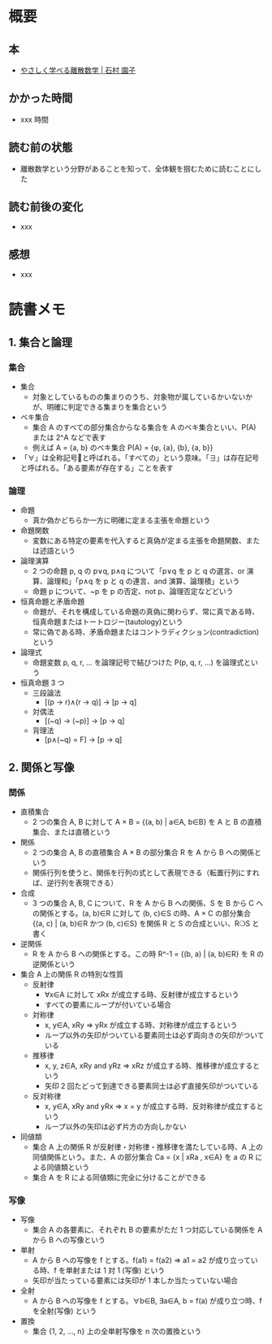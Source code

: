 # 概要

## 本

- [やさしく学べる離散数学 | 石村 園子](https://amzn.to/36AX4AA)

## かかった時間

- xxx 時間

## 読む前の状態

- 離散数学という分野があることを知って、全体観を掴むために読むことにした

## 読む前後の変化

- xxx

## 感想

- xxx

# 読書メモ

## 1. 集合と論理

### 集合

- 集合
  - 対象としているものの集まりのうち、対象物が属しているかいないかが、明確に判定できる集まりを集合という
- ベキ集合
  - 集合 A のすべての部分集合からなる集合を A のベキ集合といい、P(A) または 2^A などで表す
  - 例えば A = {a, b} のベキ集合 P(A) = {φ, {a}, {b}, {a, b}}
- 「∀」は全称記号と呼ばれる。「すべての」という意味。「∃」は存在記号と呼ばれる。「ある要素が存在する」ことを表す

### 論理

- 命題
  - 真か偽かどちらか一方に明確に定まる主張を命題という
- 命題関数
  - 変数にある特定の要素を代入すると真偽が定まる主張を命題関数、または述語という
- 論理演算
  - 2 つの命題 p, q の p∨q, p∧q について「p∨q を p と q の選言、or 演算、論理和」「p∧q を p と q の連言、and 演算、論理積」という
  - 命題 p について、~p を p の否定、not p、論理否定などどいう
- 恒真命題と矛盾命題
  - 命題が、それを構成している命題の真偽に関わらず、常に真である時、恒真命題またはトートロジー(tautology)という
  - 常に偽である時、矛盾命題またはコントラディクション(contradiction)という
- 論理式
  - 命題変数 p, q, r, ... を論理記号で結びつけた P(p, q, r, ...) を論理式という
- 恒真命題 3 つ
  - 三段論法
    - [(p → r)∧(r → q)] → [p → q]
  - 対偶法
    - [(~q) → (~p)] → [p → q]
  - 背理法
    - [p∧(~q) = F] → [p → q]

## 2. 関係と写像

### 関係

- 直積集合
  - 2 つの集合 A, B に対して A × B = {(a, b) | a∈A, b∈B} を A と B の直積集合、または直積という
- 関係
  - 2 つの集合 A, B の直積集合 A × B の部分集合 R を A から B への関係という
  - 関係行列を使うと、関係を行列の式として表現できる（転置行列にすれば、逆行列を表現できる）
- 合成
  - 3 つの集合 A, B, C について、R を A から B への関係、S を B から C への関係とする。(a, b)∈R に対して (b, c)∈S の時、A × C の部分集合 {(a, c) | (a, b)∈R かつ (b, c)∈S} を関係 R と S の合成といい、R❍S と書く
- 逆関係
  - R を A から B への関係とする。この時 R^-1 = {(b, a) | (a, b)∈R} を R の逆関係という
- 集合 A 上の関係 R の特別な性質
  - 反射律
    - ∀x∈A に対して xRx が成立する時、反射律が成立するという
    - すべての要素にループが付いている場合
  - 対称律
    - x, y∈A, xRy ⇒ yRx が成立する時、対称律が成立するという
    - ループ以外の矢印がついている要素同士は必ず両向きの矢印がついている
  - 推移律
    - x, y, z∈A, xRy and yRz ⇒ xRz が成立する時、推移律が成立するという
    - 矢印 2 回たどって到達できる要素同士は必ず直接矢印がついている
  - 反対称律
    - x, y∈A, xRy and yRx ⇒ x = y が成立する時、反対称律が成立するという
    - ループ以外の矢印は必ず片方の方向しかない
- 同値類
  - 集合 A 上の関係 R が反射律・対称律・推移律を満たしている時、A 上の同値関係という。また、A の部分集合 Ca = {x | xRa , x∈A} を a の R による同値類という
  - 集合 A を R による同値類に完全に分けることができる

### 写像

- 写像
  - 集合 A の各要素に、それぞれ B の要素がただ 1 つ対応している関係を A から B への写像という
- 単射
  - A から B への写像を f とする。f(a1) = f(a2) ⇒ a1 = a2 が成り立っている時、f を単射または 1 対 1 (写像) という
  - 矢印が当たっている要素には矢印が 1 本しか当たっていない場合
- 全射
  - A から B への写像を f とする。∀b∈B, ∃a∈A, b = f(a) が成り立つ時、f を全射(写像) という
- 置換
  - 集合 {1, 2, ..., n} 上の全単射写像を n 次の置換という
